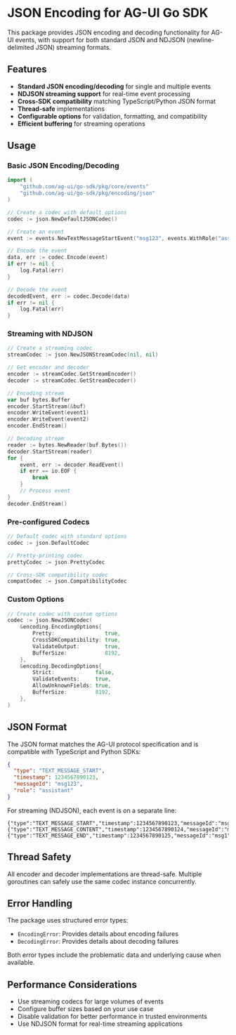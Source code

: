 # JSON Encoding for AG-UI Go SDK

This package provides JSON encoding and decoding functionality for AG-UI events, with support for both standard JSON and NDJSON (newline-delimited JSON) streaming formats.

## Features

- **Standard JSON encoding/decoding** for single and multiple events
- **NDJSON streaming support** for real-time event processing
- **Cross-SDK compatibility** matching TypeScript/Python JSON format
- **Thread-safe** implementations
- **Configurable options** for validation, formatting, and compatibility
- **Efficient buffering** for streaming operations

## Usage

### Basic JSON Encoding/Decoding

```go
import (
    "github.com/ag-ui/go-sdk/pkg/core/events"
    "github.com/ag-ui/go-sdk/pkg/encoding/json"
)

// Create a codec with default options
codec := json.NewDefaultJSONCodec()

// Create an event
event := events.NewTextMessageStartEvent("msg123", events.WithRole("assistant"))

// Encode the event
data, err := codec.Encode(event)
if err != nil {
    log.Fatal(err)
}

// Decode the event
decodedEvent, err := codec.Decode(data)
if err != nil {
    log.Fatal(err)
}
```

### Streaming with NDJSON

```go
// Create a streaming codec
streamCodec := json.NewJSONStreamCodec(nil, nil)

// Get encoder and decoder
encoder := streamCodec.GetStreamEncoder()
decoder := streamCodec.GetStreamDecoder()

// Encoding stream
var buf bytes.Buffer
encoder.StartStream(&buf)
encoder.WriteEvent(event1)
encoder.WriteEvent(event2)
encoder.EndStream()

// Decoding stream
reader := bytes.NewReader(buf.Bytes())
decoder.StartStream(reader)
for {
    event, err := decoder.ReadEvent()
    if err == io.EOF {
        break
    }
    // Process event
}
decoder.EndStream()
```

### Pre-configured Codecs

```go
// Default codec with standard options
codec := json.DefaultCodec

// Pretty-printing codec
prettyCodec := json.PrettyCodec

// Cross-SDK compatibility codec
compatCodec := json.CompatibilityCodec
```

### Custom Options

```go
// Create codec with custom options
codec := json.NewJSONCodec(
    &encoding.EncodingOptions{
        Pretty:                true,
        CrossSDKCompatibility: true,
        ValidateOutput:        true,
        BufferSize:            8192,
    },
    &encoding.DecodingOptions{
        Strict:             false,
        ValidateEvents:     true,
        AllowUnknownFields: true,
        BufferSize:         8192,
    },
)
```

## JSON Format

The JSON format matches the AG-UI protocol specification and is compatible with TypeScript and Python SDKs:

```json
{
  "type": "TEXT_MESSAGE_START",
  "timestamp": 1234567890123,
  "messageId": "msg123",
  "role": "assistant"
}
```

For streaming (NDJSON), each event is on a separate line:

```
{"type":"TEXT_MESSAGE_START","timestamp":1234567890123,"messageId":"msg1"}
{"type":"TEXT_MESSAGE_CONTENT","timestamp":1234567890124,"messageId":"msg1","delta":"Hello"}
{"type":"TEXT_MESSAGE_END","timestamp":1234567890125,"messageId":"msg1"}
```

## Thread Safety

All encoder and decoder implementations are thread-safe. Multiple goroutines can safely use the same codec instance concurrently.

## Error Handling

The package uses structured error types:

- `EncodingError`: Provides details about encoding failures
- `DecodingError`: Provides details about decoding failures

Both error types include the problematic data and underlying cause when available.

## Performance Considerations

- Use streaming codecs for large volumes of events
- Configure buffer sizes based on your use case
- Disable validation for better performance in trusted environments
- Use NDJSON format for real-time streaming applications